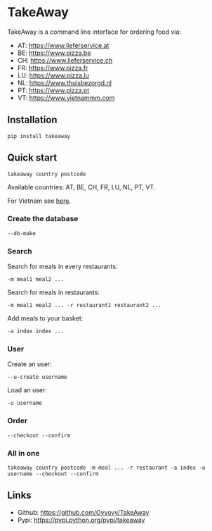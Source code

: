 # TakeAway

TakeAway is a command line interface for ordering food via:

- AT: https://www.lieferservice.at
- BE: https://www.pizza.be
- CH: https://www.lieferservice.ch
- FR: https://www.pizza.fr
- LU: https://www.pizza.lu
- NL: https://www.thuisbezorgd.nl
- PT: https://www.pizza.pt
- VT: https://www.vietnammm.com

## Installation

    pip install takeaway

## Quick start

    takeaway country postcode
    
Available countries: AT, BE, CH, FR, LU, NL, PT, VT.

For Vietnam see [here](https://github.com/Ovvovy/TakeAway/wiki/Vietnam).
    
### Create the database

    --db-make
        
### Search

Search for meals in every restaurants:
    
    -m meal1 meal2 ...
    
Search for meals in restaurants:

    -m meal1 meal2 ... -r restaurant1 restaurant2 ...
    
Add meals to your basket:
    
    -a index index ...

### User    
    
Create an user:

    --u-create username
    
Load an user:

    -u username

### Order

    --checkout --confirm

### All in one
    
    takeaway country postcode -m meal ... -r restaurant -a index -u username --checkout --confirm

## Links

- Github: https://github.com/Ovvovy/TakeAway
- Pypi: https://pypi.python.org/pypi/takeaway
